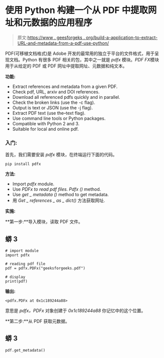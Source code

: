 # 使用 Python 构建一个从 PDF 中提取网址和元数据的应用程序

> 原文:[https://www . geesforgeks . org/build-a-application-to-extract-URL-and-metadata-from-a-pdf-use-python/](https://www.geeksforgeeks.org/build-an-application-to-extract-url-and-metadata-from-a-pdf-using-python/)

PDF(可移植文档格式)是 Adobe 开发的最常用的独立于平台的文件格式，用于呈现文档。Python 有很多 PDF 相关的包，其中之一就是 *pdfx* 模块。*PDF FX*模块用于从给定的 PDF 或 PDF 网址中提取网址、元数据和纯文本。

**功能:**

*   Extract references and metadata from a given PDF.
*   Check pdf, URL, arxiv and DOI references.
*   Download all referenced pdfs quickly and in parallel.
*   Check the broken links (use the -c flag).
*   Output is text or JSON (use the -j flag).
*   Extract PDF text (use the–text flag).
*   Use command line tools or Python packages.
*   Compatible with Python 2 and 3.
*   Suitable for local and online pdf.

### **入门:**

首先，我们需要安装 *pdfx* 模块，在终端运行下面的代码。

```
pip install pdfx
```

**方法:**

*   Import *pdfx* module.
*   Use *PDFx to read pdf files. Pdfx ()* method.
*   Use *get _ metadata ()* method to get metadata.
*   用 *Get _ references _ as _ dict()* 方法获取网址.

**实施:**

**第一步:**导入模块，读取 PDF 文件。

## 蟒 3

```
# import module
import pdfx

# reading pdf file
pdf = pdfx.PDFx("geeksforgeeks.pdf")

# display
print(pdf)
```

**输出:**

```
<pdfx.PDFx at 0x1c189244a88>
```

意思是 *pdfx。PDFx* 对象创建于 *0x1c189244a88* 你记忆中的这个位置。

**第二步:**从 PDF 获取元数据。

## 蟒 3

```
pdf.get_metadata()
```